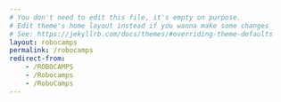 ```yaml
---
# You don't need to edit this file, it's empty on purpose.
# Edit theme's home layout instead if you wanna make some changes
# See: https://jekyllrb.com/docs/themes/#overriding-theme-defaults
layout: robocamps
permalink: /robocamps
redirect-from:
    - /ROBOCAMPS
    - /Robocamps
    - /RoboCamps
---
```

